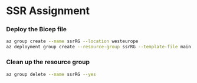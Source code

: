 ﻿# SSR Assignment

### Deploy the Bicep file
````bash
az group create --name ssrRG --location westeurope
az deployment group create --resource-group ssrRG --template-file main.bicep
````

### Clean up the resource group
````bash
az group delete --name ssrRG --yes
````
